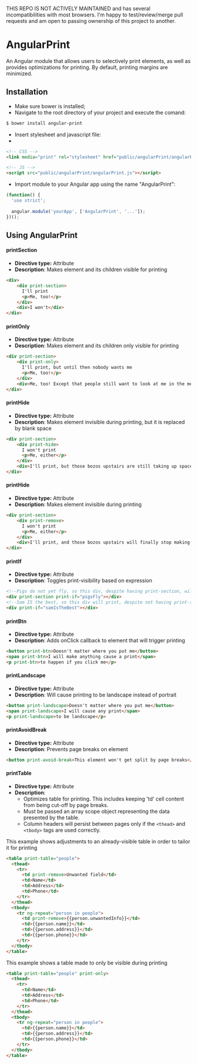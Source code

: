 THIS REPO IS NOT ACTIVELY MAINTAINED and has several incompatibilities with most browsers. I'm happy to test/review/merge pull requests and am open to passing ownership of this project to another.

# AngularPrint
An Angular module that allows users to selectively print elements, as well as provides optimizations for printing. By default, printing margins are minimized.

## Installation

 - Make sure bower is installed;
 - Navigate to the root directory of your project and execute the comand:

 ```bash
 $ bower install angular-print
 ```
 
 - Insert stylesheet and javascript file:
 - 
 ```html
 <!-- CSS -->
 <link media="print" rel="stylesheet" href="public/angularPrint/angularPrint.css">
 
 <!-- JS -->
 <script src="public/angularPrint/angularPrint.js"></script>
 ```
 - Import module to your Angular app using the name "AngularPrint":
 ```javascript
 (function() {
   'use strict';
   
   angular.module('yourApp', ['AngularPrint', '...']);
 })();
 ```

## Using AngularPrint
#### printSection
  - **Directive type:** Attribute
  - **Description**: Makes element and its children visible for printing

  ```html
  <div>
      <div print-section>
        I'll print
        <p>Me, too!</p>
      </div>
      <div>I won't</div>
  </div>
  ```
#### printOnly
  - **Directive type:** Attribute
  - **Description**: Makes element and its children only visible for printing

  ```html
  <div print-section>
      <div print-only>
        I'll print, but until then nobody wants me
        <p>Me, too!</p>
      </div>
      <div>Me, too! Except that people still want to look at me in the meantime...</div>
  </div>
  ```
#### printHide
  - **Directive type:** Attribute
  - **Description**: Makes element invisible during printing, but it is replaced by blank space
  
  ```html
  <div print-section>
      <div print-hide>
        I won't print
        <p>Me, either</p>
      </div>
      <div>I'll print, but those bozos upstairs are still taking up space</div>
  </div>
  ```

#### printHide
  - **Directive type:** Attribute
  - **Description**: Makes element invisible during printing

  ```html
  <div print-section>
      <div print-remove>
        I won't print
        <p>Me, either</p>
      </div>
      <div>I'll print, and those bozos upstairs will finally stop making such a ruckus</div>
  </div>
  ```
#### printIf
  - **Directive type:** Attribute
  - **Description**: Toggles print-visibility based on expression

  ```html
  <!--Pigs do not yet fly, so this div, despite having print-section, will not print-->
  <div print-section print-if="pigsFly"></div>
  <!--Sam IS the best, so this div will print, despite not having print-section-->
  <div print-if="samIsTheBest"></div>
  ```

#### printBtn
  - **Directive type:** Attribute
  - **Description**: Adds onClick callback to element that will trigger printing

  ```html
  <button print-btn>Doesn't matter where you put me</button>
  <span print-btn>I will make anything cause a print</span>
  <p print-btn>to happen if you click me</p>
  ```
  
#### printLandscape
  - **Directive type:** Attribute
  - **Description**: Will cause printing to be landscape instead of portrait

  ```html
  <button print-landscape>Doesn't matter where you put me</button>
  <span print-landscape>I will cause any print</span>
  <p print-landscape>to be landscape</p>
  ```

#### printAvoidBreak
  - **Directive type:** Attribute
  - **Description**: Prevents page breaks on element

  ```html
  <button print-avoid-break>This element won't get split by page breaks</button>
  ```
  
#### printTable
  - **Directive type:** Attribute
  - **Description**:
    - Optimizes table for printing. This includes keeping 'td' cell content from being cut-off by page breaks.
    - Must be passed an array scope object representing the data presented by the table.
    - Column headers will persist between pages only if the ```<thead>``` and ```<tbody>``` tags are used correctly.

  This example shows adjustments to an already-visible table in order to tailor it for printing

  ```html
  <table print-table="people">
    <thead>
      <tr>
        <td print-remove>Unwanted field</td>
        <td>Name</td>
        <td>Address</td>
        <td>Phone</td>
      </tr>
    </thead>
    <tbody>
      <tr ng-repeat="person in people">
        <td print-remove>{{person.unwantedInfo}}</td>
        <td>{{person.name}}</td>
        <td>{{person.address}}</td>
        <td>{{person.phone}}</td>
      </tr>
    </tbody>
  </table>      
  ```

  This example shows a table made to only be visible during printing

  ```html
  <table print-table="people" print-only>
    <thead>
      <tr>
        <td>Name</td>
        <td>Address</td>
        <td>Phone</td>
      </tr>
    </thead>
    <tbody>
      <tr ng-repeat="person in people">
        <td>{{person.name}}</td>
        <td>{{person.address}}</td>
        <td>{{person.phone}}</td>
      </tr>
    </tbody>
  </table>      
  ```

